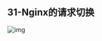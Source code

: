 ## 31-Nginx的请求切换
![img](https://raw.githubusercontent.com/fanpan26/nginx-study/master/nginx/nginx-31-20190410194806.png)